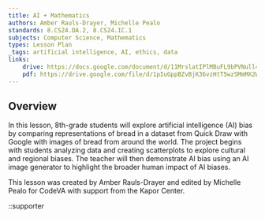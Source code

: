 ```yaml
---
title: AI + Mathematics
authors: Amber Rauls-Drayer, Michelle Pealo
standards: 8.CS24.DA.2, 8.CS24.IC.1
subjects: Computer Science, Mathematics
types: Lesson Plan
_tags: artificial intelligence, AI, ethics, data 
links:
    drive: https://docs.google.com/document/d/11MrslatIPlMBuFL9bPVNull4-_AYHuHUgB3Y2lJ_qdc/edit?usp=sharing
    pdf: https://drive.google.com/file/d/1pIuGppBZvBjK36vzHtT5wzSMmMX2WD6s/view?usp=drive_link
---
```


## Overview

In this lesson, 8th-grade students will explore artificial intelligence (AI) bias by comparing representations of bread in a dataset from Quick Draw with Google with images of bread from around the world. The project begins with students analyzing data and creating scatterplots to explore cultural and regional biases. The teacher will then demonstrate AI bias using an AI image generator to highlight the broader human impact of AI biases.

This lesson was created by Amber Rauls-Drayer and edited by Michelle Pealo for CodeVA with support from the Kapor Center.

::supporter